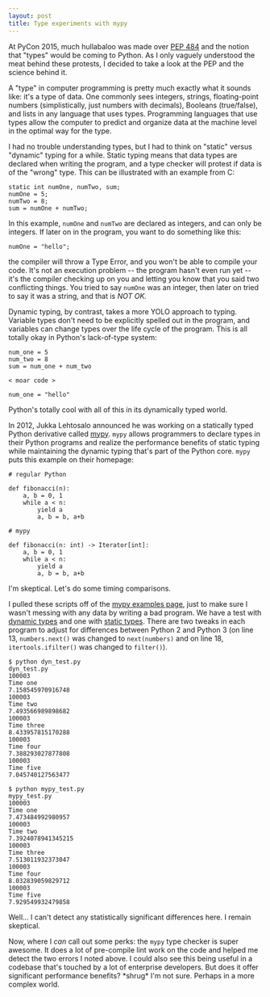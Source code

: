 ```yaml
---
layout: post
title: Type experiments with mypy
---
```


At PyCon 2015, much hullabaloo was made over [PEP 484](https://www.python.org/dev/peps/pep-0484/) and the notion that "types" would be coming to Python. As I only vaguely understood the meat behind these protests, I decided to take a look at the PEP and the science behind it. 

A "type" in computer programming is pretty much exactly what it sounds like: it's a type of data. One commonly sees integers, strings, floating-point numbers (simplistically, just numbers with decimals), Booleans (true/false), and lists in any language that uses types. Programming languages that use types allow the computer to predict and organize data at the machine level in the optimal way for the type. 

I had no trouble understanding types, but I had to think on "static" versus "dynamic" typing for a while. Static typing means that data types are declared when writing the program, and a type checker will protest if data is of the "wrong" type. This can be illustrated with an example from C:

	static int numOne, numTwo, sum;
	numOne = 5;
	numTwo = 8;
	sum = numOne + numTwo;

In this example, `numOne` and `numTwo` are declared as integers, and can only be integers. If later on in the program, you want to do something like this:

	numOne = "hello";

the compiler will throw a Type Error, and you won't be able to compile your code. It's not an execution problem -- the program hasn't even run yet -- it's the compiler checking up on you and letting you know that you said two conflicting things. You tried to say `numOne` was an integer, then later on tried to say it was a string, and that is *NOT OK.*

Dynamic typing, by contrast, takes a more YOLO approach to typing. Variable types don't need to be explicitly spelled out in the program, and variables can change types over the life cycle of the program. This is all totally okay in Python's lack-of-type system:

	num_one = 5
	num_two = 8
	sum = num_one + num_two

	< moar code >

	num_one = "hello"

Python's totally cool with all of this in its dynamically typed world. 

In 2012, Jukka Lehtosalo announced he was working on a statically typed Python derivative called [mypy](http://mypy-lang.org/index.html). `mypy` allows programmers to declare types in their Python programs and realize the performance benefits of static typing while maintaining the dynamic typing that's part of the Python core. `mypy` puts this example on their homepage: 

	# regular Python

	def fibonacci(n):
		a, b = 0, 1
		while a < n:
			yield a
			a, b = b, a+b

	# mypy

	def fibonacci(n: int) -> Iterator[int]:
		a, b = 0, 1
		while a < n:
			yield a
			a, b = b, a+b

I'm skeptical. Let's do some timing comparisons.

I pulled these scripts off of the [mypy examples page](http://mypy-lang.org/examples.html), just to make sure I wasn't messing with any data by writing a bad program. We have a test with [dynamic types](https://gist.github.com/josephmosby/deed574acae4012c6f5e) and one with [static types](https://gist.github.com/josephmosby/7677272079fd9ccfb761). There are two tweaks in each program to adjust for differences between Python 2 and Python 3 (on line 13, `numbers.next()` was changed to `next(numbers)` and on line 18, `itertools.ifilter()` was changed to `filter()`). 

	$ python dyn_test.py
	dyn_test.py
	100003
	Time one
	7.158545970916748
	100003
	Time two
	7.493566989898682
	100003
	Time three
	8.433957815170288
	100003
	Time four
	7.388293027877808
	100003
	Time five
	7.045740127563477

	$ python mypy_test.py
	mypy_test.py
	100003
	Time one
	7.473484992980957
	100003
	Time two
	7.3924078941345215
	100003
	Time three
	7.513011932373047
	100003
	Time four
	8.032839059829712
	100003
	Time five
	7.929549932479858

Well... I can't detect any statistically significant differences here. I remain skeptical.

Now, where I _can_ call out some perks: the `mypy` type checker is super awesome. It does a lot of pre-compile lint work on the code and helped me detect the two errors I noted above. I could also see this being useful in a codebase that's touched by a lot of enterprise developers. But does it offer significant performance benefits? \*shrug\* I'm not sure. Perhaps in a more complex world.